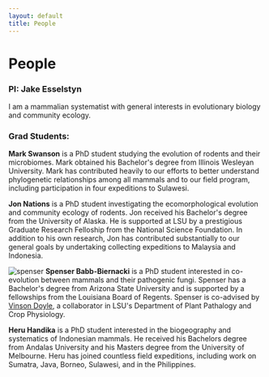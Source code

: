 ```yaml
---
layout: default
title: People
---
```

# People

### PI: Jake Esselstyn
I am a mammalian systematist with general interests in evolutionary biology and community ecology.

### Grad Students:
**Mark Swanson** is a PhD student studying the evolution of rodents and their microbiomes. Mark obtained his Bachelor's degree from Illinois Wesleyan University. Mark has contributed heavily to our efforts to better understand phylogenetic relationships among all mammals and to our field program, including participation in four expeditions to Sulawesi.  

**Jon Nations** is a PhD student investigating the ecomorphological evolution and community ecology of rodents. Jon received his Bachelor's degree from the University of Alaska. He is supported at LSU by a prestigious Graduate Research Felloship from the National Science Foundation.  In addition to his own research, Jon has contributed substantially to our general goals by undertaking collecting expeditions to Malaysia and Indonesia.

![spenser](esselstyn/github.io/spenser.jpg) **Spenser Babb-Biernacki** is a PhD student interested in co-evolution between mammals and their pathogenic fungi. Spenser has a Bachelor's degree from Arizona State University and is supported by a fellowships from the Louisiana Board of Regents. Spenser is co-advised by [Vinson Doyle](https://www.lsu.edu/agriculture/plant/about/faculty-staff/doyle.php), a collaborator in LSU's Department of Plant Pathalogy and Crop Physiology.  

**Heru Handika** is a PhD student interested in the biogeography and systematics of Indonesian mammals. He received his Bachelors degree from Andalas University and his Masters degree from the University of Melbourne. Heru has joined countless field expeditions, including work on Sumatra, Java, Borneo, Sulawesi, and in the Philippines.  
